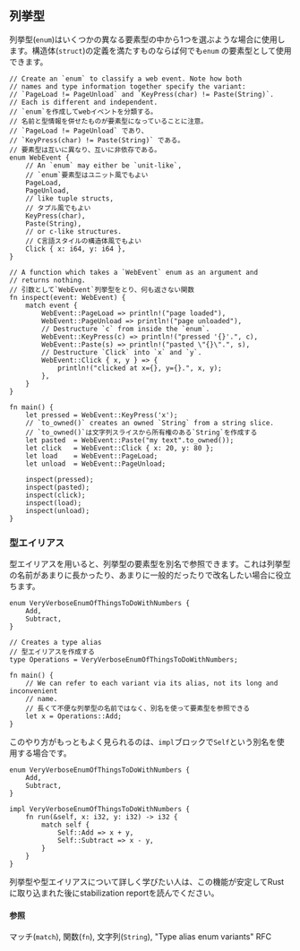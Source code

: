 ## 列挙型

列挙型(`enum`)はいくつかの異なる要素型の中から1つを選ぶような場合に使用します。構造体(`struct`)の定義を満たすものならば何でも`enum`
の要素型として使用できます。

    // Create an `enum` to classify a web event. Note how both
    // names and type information together specify the variant:
    // `PageLoad != PageUnload` and `KeyPress(char) != Paste(String)`.
    // Each is different and independent.
    // `enum`を作成してwebイベントを分類する。
    // 名前と型情報を併せたものが要素型になっていることに注意。
    // `PageLoad != PageUnload` であり、
    // `KeyPress(char) != Paste(String)` である。
    // 要素型は互いに異なり、互いに非依存である。
    enum WebEvent {
        // An `enum` may either be `unit-like`,
        // `enum`要素型はユニット風でもよい
        PageLoad,
        PageUnload,
        // like tuple structs,
        // タプル風でもよい
        KeyPress(char),
        Paste(String),
        // or c-like structures.
        // C言語スタイルの構造体風でもよい
        Click { x: i64, y: i64 },
    }

    // A function which takes a `WebEvent` enum as an argument and
    // returns nothing.
    // 引数として`WebEvent`列挙型をとり、何も返さない関数
    fn inspect(event: WebEvent) {
        match event {
            WebEvent::PageLoad => println!("page loaded"),
            WebEvent::PageUnload => println!("page unloaded"),
            // Destructure `c` from inside the `enum`.
            WebEvent::KeyPress(c) => println!("pressed '{}'.", c),
            WebEvent::Paste(s) => println!("pasted \"{}\".", s),
            // Destructure `Click` into `x` and `y`.
            WebEvent::Click { x, y } => {
                println!("clicked at x={}, y={}.", x, y);
            },
        }
    }

    fn main() {
        let pressed = WebEvent::KeyPress('x');
        // `to_owned()` creates an owned `String` from a string slice.
        // `to_owned()`は文字列スライスから所有権のある`String`を作成する
        let pasted  = WebEvent::Paste("my text".to_owned());
        let click   = WebEvent::Click { x: 20, y: 80 };
        let load    = WebEvent::PageLoad;
        let unload  = WebEvent::PageUnload;

        inspect(pressed);
        inspect(pasted);
        inspect(click);
        inspect(load);
        inspect(unload);
    }

### 型エイリアス

型エイリアスを用いると、列挙型の要素型を別名で参照できます。これは列挙型の名前があまりに長かったり、あまりに一般的だったりで改名したい場合に役立ちます。

    enum VeryVerboseEnumOfThingsToDoWithNumbers {
        Add,
        Subtract,
    }

    // Creates a type alias
    // 型エイリアスを作成する
    type Operations = VeryVerboseEnumOfThingsToDoWithNumbers;

    fn main() {
        // We can refer to each variant via its alias, not its long and inconvenient
        // name.
        // 長くて不便な列挙型の名前ではなく、別名を使って要素型を参照できる
        let x = Operations::Add;
    }

このやり方がもっともよく見られるのは、`impl`ブロックで`Self`という別名を使用する場合です。

    enum VeryVerboseEnumOfThingsToDoWithNumbers {
        Add,
        Subtract,
    }

    impl VeryVerboseEnumOfThingsToDoWithNumbers {
        fn run(&self, x: i32, y: i32) -> i32 {
            match self {
                Self::Add => x + y,
                Self::Subtract => x - y,
            }
        }
    }

列挙型や型エイリアスについて詳しく学びたい人は、この機能が安定してRustに取り込まれた後にstabilization reportを読んでください。

#### 参照

マッチ(`match`), 関数(`fn`),
文字列(`String`), \"Type alias enum variants\"
RFC


